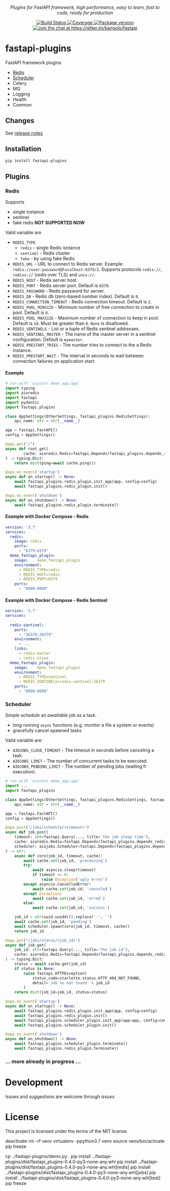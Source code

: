 <p align="center">
    <em>Plugins for FastAPI framework, high performance, easy to learn, fast to code, ready for production</em>
</p>
<p align="center">
<a href="https://travis-ci.org/madkote/fastapi-plugins" target="_blank">
    <img src="https://travis-ci.org/madkote/fastapi_plugins.svg?branch=master" alt="Build Status">
</a>
<a href="https://codecov.io/gh/madkote/fastapi-plugins" target="_blank">
    <img src="https://codecov.io/gh/madkote/fastapi_plugins/branch/master/graph/badge.svg" alt="Coverage">
</a>
<a href="https://pypi.org/project/fastapi-plugins" target="_blank">
    <img src="https://img.shields.io/pypi/v/fastapi_plugins.svg" alt="Package version">
</a>
<a href="https://gitter.im/tiangolo/fastapi?utm_source=badge&utm_medium=badge&utm_campaign=pr-badge&utm_content=badge" target="_blank">
    <img src="https://badges.gitter.im/tiangolo/fastapi.svg" alt="Join the chat at https://gitter.im/tiangolo/fastapi">
</a>
</p>

# fastapi-plugins
FastAPI framework plugins

* [Redis](#redis)
* [Scheduler](#scheduler)
* Celery
* MQ
* Logging
* Health
* Common

## Changes
See [release notes](CHANGES.md)

## Installation
```sh
pip install fastapi-plugins
```

## Plugins
### Redis
Supports
* single instance
* sentinel
* fake redis **NOT SUPPORTED NOW**

Valid variable are
* `REDIS_TYPE`
  * `redis` - single Redis isntance
  * `sentinel` - Redis cluster
  * `fake` - by using fake Redis
* `REDIS_URL` - URL to connect to Redis server. Example
  `redis://user:password@localhost:6379/2`. Supports protocols `redis://`,
  `rediss://` (redis over TLS) and `unix://`.
* `REDIS_HOST` - Redis server host.
* `REDIS_PORT` - Redis server port. Default is `6379`.
* `REDIS_PASSWORD` - Redis password for server.
* `REDIS_DB` - Redis db (zero-based number index). Default is `0`.
* `REDIS_CONNECTION_TIMEOUT` - Redis connection timeout. Default is `2`.
* `REDIS_POOL_MINSIZE` - Minimum number of free connection to create in pool. Default is `0`.
* `REDIS_POOL_MAXSIZE` -  Maximum number of connection to keep in pool. Default is `10`. Must be greater than `0`. `None` is disallowed.
* `REDIS_SENTINELS` - List or a tuple of Redis sentinel addresses.
* `REDIS_SENTINEL_MASTER` - The name of the master server in a sentinel configuration. Default is `mymaster`.
* `REDIS_PRESTART_TRIES` - The number tries to connect to the a Redis instance.
* `REDIS_PRESTART_WAIT` - The interval in seconds to wait between connection failures on application start.

#### Example
```python
# run with `uvicorn demo_app:app`
import typing
import aioredis
import fastapi
import pydantic
import fastapi_plugins

class AppSettings(OtherSettings, fastapi_plugins.RedisSettings):
    api_name: str = str(__name__)

app = fastapi.FastAPI()
config = AppSettings()

@app.get("/")
async def root_get(
        cache: aioredis.Redis=fastapi.Depends(fastapi_plugins.depends_redis),
) -> typing.Dict:
    return dict(ping=await cache.ping())

@app.on_event('startup')
async def on_startup() -> None:
    await fastapi_plugins.redis_plugin.init_app(app, config=config)
    await fastapi_plugins.redis_plugin.init()

@app.on_event('shutdown')
async def on_shutdown() -> None:
    await fastapi_plugins.redis_plugin.terminate()
```

#### Example with Docker Compose - Redis
```YAML
version: '3.7'
services:
  redis:
    image: redis
    ports:
      - "6379:6379"
  demo_fastapi_plugin:
    image:    demo_fastapi_plugin
    environment:
      - REDIS_TYPE=redis
      - REDIS_HOST=redis
      - REDIS_PORT=6379
    ports:
      - "8000:8000"
```

#### Example with Docker Compose - Redis Sentinel
```YAML
version: '3.7'
services:
  ...
  redis-sentinel:
    ports:
      - "26379:26379"
    environment:
      - ...
    links:
      - redis-master
      - redis-slave
  demo_fastapi_plugin:
    image:    demo_fastapi_plugin
    environment:
      - REDIS_TYPE=sentinel
      - REDIS_SENTINELS=redis-sentinel:26379
    ports:
      - "8000:8000"
```

### Scheduler
Simple schedule an _awaitable_ job as a task. 
* _long_ running `async` functions (e.g. monitor a file a system or events)
* gracefully cancel spawned tasks

Valid variable are:
* `AIOJOBS_CLOSE_TIMEOUT` - The timeout in seconds before canceling a task.
* `AIOJOBS_LIMIT` - The number of concurrent tasks to be executed.
* `AIOJOBS_PENDING_LIMIT` - The number of pending jobs (waiting fr execution).


```python
# run with `uvicorn demo_app:app`
import ...
import fastapi_plugins

class AppSettings(OtherSettings, fastapi_plugins.RedisSettings, fastapi_plugins.SchedulerSettings):
    api_name: str = str(__name__)

app = fastapi.FastAPI()
config = AppSettings()

@app.post("/jobs/schedule/<timeout>")
async def job_post(
    timeout: int=fastapi.Query(..., title='the job sleep time'),
    cache: aioredis.Redis=fastapi.Depends(fastapi_plugins.depends_redis),
    scheduler: aiojobs.Scheduler=fastapi.Depends(fastapi_plugins.depends_scheduler),  # @IgnorePep8
) -> str:
    async def coro(job_id, timeout, cache):
        await cache.set(job_id, 'processing')
        try:
            await asyncio.sleep(timeout)
            if timeout == 8:
                raise Exception('ugly error')
        except asyncio.CancelledError:
            await cache.set(job_id, 'canceled')
        except Exception:
            await cache.set(job_id, 'erred')
        else:
            await cache.set(job_id, 'success')

    job_id = str(uuid.uuid4()).replace('-', '')
    await cache.set(job_id, 'pending')
    await scheduler.spawn(coro(job_id, timeout, cache))
    return job_id

@app.get("/jobs/status/<job_id>")
async def job_get(
    job_id: str=fastapi.Query(..., title='the job id'),
    cache: aioredis.Redis=fastapi.Depends(fastapi_plugins.depends_redis),
) -> typing.Dict:
    status = await cache.get(job_id)
    if status is None:
        raise fastapi.HTTPException(
            status_code=starlette.status.HTTP_404_NOT_FOUND,
            detail='Job %s not found' % job_id
        )
    return dict(job_id=job_id, status=status)

@app.on_event('startup')
async def on_startup() -> None:
    await fastapi_plugins.redis_plugin.init_app(app, config=config)
    await fastapi_plugins.redis_plugin.init()
    await fastapi_plugins.scheduler_plugin.init_app(app=app, config=config)
    await fastapi_plugins.scheduler_plugin.init()

@app.on_event('shutdown')
async def on_shutdown() -> None:
    await fastapi_plugins.scheduler_plugin.terminate()
    await fastapi_plugins.redis_plugin.terminate()
```

### ... more already in progress ...

# Development
Issues and suggestions are welcome through *issues*

# License
This project is licensed under the terms of the MIT license.




deactivate
rm -rf venv
virtualenv -ppython3.7 venv
source venv/bin/activate
pip freeze

cp ../fastapi-plugins/demo.py .
pip install ../fastapi-plugins/dist/fastapi_plugins-0.4.0-py3-none-any.whl
pip install ../fastapi-plugins/dist/fastapi_plugins-0.4.0-py3-none-any.whl[redis]
pip install ../fastapi-plugins/dist/fastapi_plugins-0.4.0-py3-none-any.whl[jobs]
pip install ../fastapi-plugins/dist/fastapi_plugins-0.4.0-py3-none-any.whl[test]
pip freeze